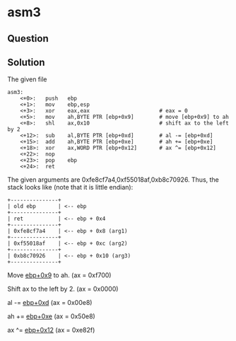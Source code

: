 # asm3

## Question

## Solution
The given file
```assembly
asm3:
	<+0>:	push   ebp
	<+1>:	mov    ebp,esp
	<+3>:	xor    eax,eax                      # eax = 0
	<+5>:	mov    ah,BYTE PTR [ebp+0x9]        # move [ebp+0x9] to ah
	<+8>:	shl    ax,0x10                      # shift ax to the left by 2
	<+12>:	sub    al,BYTE PTR [ebp+0xd]        # al -= [ebp+0xd] 
	<+15>:	add    ah,BYTE PTR [ebp+0xe]        # ah += [ebp+0xe] 
	<+18>:	xor    ax,WORD PTR [ebp+0x12]       # ax ^= [ebp+0x12]
	<+22>:	nop
	<+23>:	pop    ebp
	<+24>:	ret    
```

The given arguments are 0xfe8cf7a4,0xf55018af,0xb8c70926. Thus, the stack looks like (note that it is little endian):
```
+---------------+
| old ebp       | <-- ebp
+---------------+
| ret           | <-- ebp + 0x4
+---------------+
| 0xfe8cf7a4    | <-- ebp + 0x8 (arg1)
+---------------+
| 0xf55018af    | <-- ebp + 0xc (arg2)
+---------------+
| 0xb8c70926    | <-- ebp + 0x10 (arg3)
+---------------+
```
Move [ebp+0x9](0xf7) to ah. (ax = 0xf700)

Shift ax to the left by 2. (ax = 0x0000)

al -= [ebp+0xd](0x18) (ax = 0x00e8)

ah += [ebp+0xe](0x50) (ax = 0x50e8)

ax ^= [ebp+0x12](0xb8c7) (ax = 0xe82f)